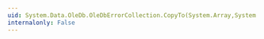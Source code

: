 ```yaml
---
uid: System.Data.OleDb.OleDbErrorCollection.CopyTo(System.Array,System.Int32)
internalonly: False
---
```

